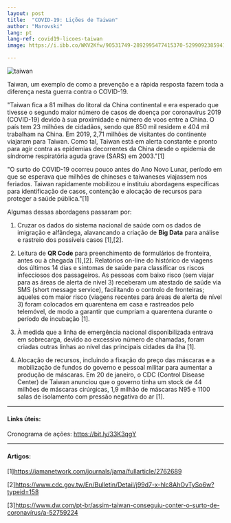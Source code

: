 ```yaml
---
layout: post
title:  "COVID-19: Lições de Taiwan"
author: "Marovski"
lang: pt
lang-ref: covid19-licoes-taiwan
image: https://i.ibb.co/WKV2Kfw/90531749-2892995477415370-5299092385941159936-n.jpg

---
```


![taiwan](https://i.ibb.co/WKV2Kfw/90531749-2892995477415370-5299092385941159936-n.jpg)

Taiwan, um exemplo de como a prevenção e a rápida resposta fazem toda a diferença nesta guerra contra o COVID-19.

"Taiwan fica a 81 milhas do litoral da China continental e era esperado que tivesse o segundo maior número de casos de doença por coronavírus 2019 (COVID-19) devido à sua proximidade e número de voos entre a China. O país tem 23 milhões de cidadãos, sendo que 850 mil residem e 404 mil trabalham na China. Em 2019, 2,71 milhões de visitantes do continente viajaram para Taiwan. Como tal, Taiwan está em alerta constante e pronto para agir contra as epidemias decorrentes da China desde o epidemia de síndrome respiratória aguda grave (SARS) em 2003."[1]

"O surto do COVID-19 ocorreu pouco antes do Ano Novo Lunar, período em que se esperava que milhões de chineses e taiwaneses viajassem nos feriados. Taiwan rapidamente mobilizou e instituiu abordagens específicas para identificação de casos, contenção e alocação de recursos para proteger a saúde pública."[1]

Algumas dessas abordagens passaram por:

1. Cruzar os dados do sistema nacional de saúde com os dados de imigração e alfândega, alavancando a criação de **Big Data** para análise e rastreio dos possíveis casos [1],[2].

2. Leitura de **QR Code** para preenchimento de formulários de fronteira, antes ou à chegada [1],[2]. Relatórios on-line do histórico de viagens dos últimos 14 dias e sintomas de saúde para classificar os riscos infecciosos dos passageiros. As pessoas com baixo risco (sem viajar para as áreas de alerta de nível 3) receberam um atestado de saúde via SMS (short message service), facilitando o controlo de fronteiras; aqueles com maior risco (viagens recentes para áreas de alerta de nível 3) foram colocados em quarentena em casa e rastreados pelo telemóvel, de modo a garantir que cumpriam a quarentena durante o período de incubação [1].

4. À medida que a linha de emergência nacional disponibilizada entrava em sobrecarga, devido ao excessivo número de chamadas, foram criadas outras linhas ao nível das principais cidades da ilha [1].


5. Alocação de recursos, incluindo a fixação do preço das máscaras e a mobilização de fundos do governo e pessoal militar para aumentar a produção de máscaras. Em 20 de janeiro, o CDC (Control Disease Center) de Taiwan anunciou que o governo tinha um stock de 44 milhões de máscaras cirúrgicas, 1,9 milhão de máscaras N95 e 1100 salas de isolamento com pressão negativa do ar [1].

---
#### Links úteis:

Cronograma de ações: https://bit.ly/33K3qgY

---

#### Artigos:

[1]https://jamanetwork.com/journals/jama/fullarticle/2762689

[2]https://www.cdc.gov.tw/En/Bulletin/Detail/j99d7-x-hlc8AhOvTySo6w?typeid=158

[3]https://www.dw.com/pt-br/assim-taiwan-conseguiu-conter-o-surto-de-coronavírus/a-52759224

